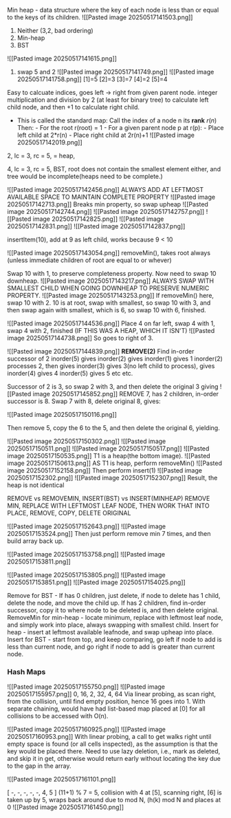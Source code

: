 Min heap - data structure where the key of each node is less than or equal to the keys of its children. 
![[Pasted image 20250517141503.png]]
1. Neither (3,2, bad ordering)
2. Min-heap
3. BST

![[Pasted image 20250517141615.png]]
1. swap 5 and 2
![[Pasted image 20250517141749.png]]
![[Pasted image 20250517141758.png]]
[1]=5
[2]=3
[3]=7
[4]=2
[5]=4

Easy to calcuate indices, goes left -> right from given parent node. integer multiplication and division by 2 (at least for binary tree) to calculate left child node, and then +1 to calculate right child. 
- This is called the standard map:
	Call the index of a node n its **rank** $r(n)$ 
		Then: 
		- For the root r(root) = 1
		- For a given parent node p at r(p):
		- Place left child at 2*r(n)
		- Place right child at 2r(n)+1
![[Pasted image 20250517142019.png]]

2, lc = 3, rc = 5, = heap,

4, lc = 3, rc = 5, BST, root does not contain the smallest element either, and tree would be incomplete(heaps need to be complete.)


![[Pasted image 20250517142456.png]]
ALWAYS ADD AT LEFTMOST AVAILABLE SPACE TO MAINTAIN COMPLETE PROPERTY
![[Pasted image 20250517142713.png]]
Breaks min property, so swap upheap
![[Pasted image 20250517142744.png]]
![[Pasted image 20250517142757.png]]
![[Pasted image 20250517142825.png]]
![[Pasted image 20250517142831.png]]
![[Pasted image 20250517142837.png]]

insertItem(10), add at 9 as left child, works because 9 < 10


![[Pasted image 20250517143054.png]]
removeMin(), takes root always (unless immediate children of root are equal to or whever)

Swap 10 with 1, to preserve completeness property. Now need to swap 10 downheap. 
![[Pasted image 20250517143217.png]]
ALWAYS SWAP WITH SMALLEST CHILD WHEN GOING DOWNHEAP TO PRESERVE NUMERIC PROPERTY.
![[Pasted image 20250517143253.png]]
If removeMin() here, swap 10 with 2. 10 is at root, swap with smallest, so swap 10 with 3, and then swap again with smallest, which is 6, so swap 10 with 6, finished.


![[Pasted image 20250517144536.png]]
Place 4 on far left, swap 4 with 1, swap 4 with 2, finished (IF THIS WAS A HEAP, WHICH IT ISN'T)
![[Pasted image 20250517144738.png]]
So goes to right of 3. 

![[Pasted image 20250517144839.png]]
**REMOVE(2)**
Find in-order successor of 2
inorder(5) gives inorder(2) gives inorder(1) gives 1
inorder(2) processes 2, then gives inorder(3) gives 3(no left child to process), gives inorder(4) gives 4
inorder(5) gives 5 etc etc.

Successor of 2 is 3, so swap 2 with 3, and then delete the original 3 giving
![[Pasted image 20250517145852.png]]
REMOVE 7, has 2 children, in-order successor is 8.
Swap 7 with 8, delete original 8, gives:

![[Pasted image 20250517150116.png]]

Then remove 5, copy the 6 to the 5, and then delete the original 6, yielding. 

![[Pasted image 20250517150302.png]]
![[Pasted image 20250517150511.png]]
![[Pasted image 20250517150517.png]]
![[Pasted image 20250517150535.png]]
T1 is a heap(the bottom image).
![[Pasted image 20250517150613.png]]
AS T1 is heap, perform removeMin()
![[Pasted image 20250517152158.png]]
Then perform insert(1)
![[Pasted image 20250517152302.png]]
![[Pasted image 20250517152307.png]]
Result, the heap is not identical




REMOVE vs REMOVEMIN, INSERT(BST) vs INSERT(MINHEAP)
REMOVE MIN, REPLACE WITH LEFTMOST LEAF NODE, THEN WORK THAT INTO PLACE, REMOVE, COPY, DELETE ORIGINAL


![[Pasted image 20250517152643.png]]
![[Pasted image 20250517153524.png]]
Then just perform remove min 7 times, and then build array back up.

![[Pasted image 20250517153758.png]]
![[Pasted image 20250517153811.png]]


![[Pasted image 20250517153805.png]]
![[Pasted image 20250517153851.png]]
![[Pasted image 20250517154025.png]]


Remove for BST - If has 0 children, just delete, if node to delete has 1 child, delete the node, and move the child up. If has 2 children, find in-order successor, copy it to where node to be deleted is, and then delete original.
RemoveMin for min-heap - locate minimum, replace with leftmost leaf node, and simply work into place, always swapping with smallest child. 
Insert for heap - insert at leftmost available leafnode, and swap upheap into place.
Insert for BST - start from top, and keep comparing, go left if node to add is less than current node, and go right if node to add is greater than current node.



### Hash Maps
![[Pasted image 20250517155750.png]]
![[Pasted image 20250517155957.png]]
0, 16, 2, 32, 4, 64
Via linear probing, as scan right, from the collision, until find empty position, hence 16 goes into 1. With separate chaining, would have had list-based map placed at [0] for all collisions to be accessed with O(n). 

![[Pasted image 20250517160925.png]]
![[Pasted image 20250517160953.png]]
With linear probing, a call to get walks right until empty space is found (or all cells inspected), as the assumption is that the key would be placed there. Need to use lazy deletion, i.e., mark as deleted, and skip it in get, otherwise would return early without locating the key due to the gap in the array. 

![[Pasted image 20250517161101.png]]

[ -, -, -, -, -, 4, 5 ]
(11+1) % 7 = 5, collision with 4 at [5], scanning right, [6] is taken up by 5, wraps back around due to mod N, (h(k) mod N and places at 0
![[Pasted image 20250517161450.png]]
